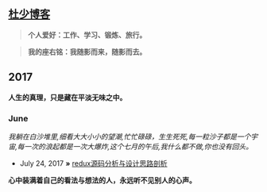 ## [杜少博客](http://www.takozhang.cn)

> **个人爱好：工作、学习、锻炼、旅行。**

> **我的座右铭：我随影而来，随影而去。**

## 2017
**人生的真理，只是藏在平淡无味之中。**


### June
*我躺在白沙堆里,细看大大小小的望潮,忙忙碌碌，生生死死,每一粒沙子都是一个宇宙,每一次的浪起都是一次大爆炸,这个七月的午后,我什么都不做,你也没有回头。*
* July 24, 2017 **»** [redux源码分析与设计思路剖析](https://github.com/dushao103500/blog/issues/1)

**心中装满着自己的看法与想法的人，永远听不见别人的心声。**
